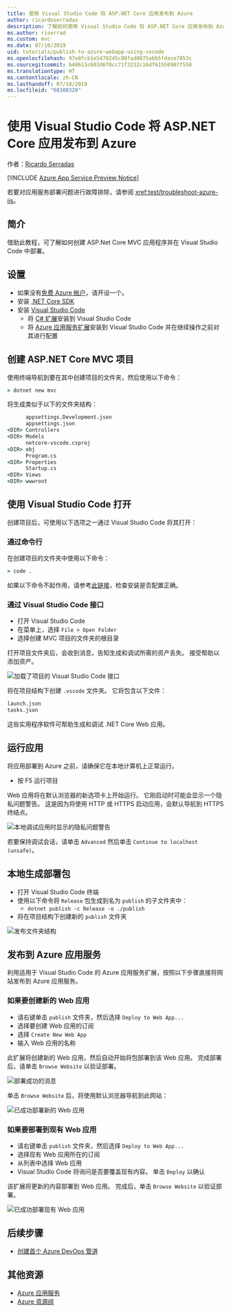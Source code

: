 ```yaml
---
title: 使用 Visual Studio Code 将 ASP.NET Core 应用发布到 Azure
author: ricardoserradas
description: 了解如何使用 Visual Studio Code 将 ASP.NET Core 应用发布到 Azure 应用服务
ms.author: riserrad
ms.custom: mvc
ms.date: 07/10/2019
uid: tutorials/publish-to-azure-webapp-using-vscode
ms.openlocfilehash: 97e8fcb1e5470245c80fad0875abb5fdace7853c
ms.sourcegitcommit: b40613c603d6f0cc71f3232c16df61550907f550
ms.translationtype: HT
ms.contentlocale: zh-CN
ms.lasthandoff: 07/18/2019
ms.locfileid: "68308320"
---
```

# <a name="publish-an-aspnet-core-app-to-azure-with-visual-studio-code"></a>使用 Visual Studio Code 将 ASP.NET Core 应用发布到 Azure

作者：[Ricardo Serradas](https://twitter.com/ricardoserradas)

[!INCLUDE [Azure App Service Preview Notice](../includes/azure-apps-preview-notice.md)]

若要对应用服务部署问题进行故障排除，请参阅 <xref:test/troubleshoot-azure-iis>。

## <a name="intro"></a>简介

借助此教程，可了解如何创建 ASP.Net Core MVC 应用程序并在 Visual Studio Code 中部署。

## <a name="set-up"></a>设置

- 如果没有[免费 Azure 帐户](https://azure.microsoft.com/free/dotnet/)，请开设一个。
- 安装 [.NET Core SDK](https://dotnet.microsoft.com/download)
- 安装 [Visual Studio Code](https://code.visualstudio.com/Download)
  - 将 [C# 扩展](https://marketplace.visualstudio.com/items?itemName=ms-vscode.csharp)安装到 Visual Studio Code
  - 将 [Azure 应用服务扩展](https://marketplace.visualstudio.com/items?itemName=ms-azuretools.vscode-azureappservice)安装到 Visual Studio Code 并在继续操作之前对其进行配置

## <a name="create-an-aspnet-core-mvc-project"></a>创建 ASP.NET Core MVC 项目

使用终端导航到要在其中创建项目的文件夹，然后使用以下命令：

```cmd
> dotnet new mvc
```

将生成类似于以下的文件夹结构：

```cmd
      appsettings.Development.json
      appsettings.json
<DIR> Controllers
<DIR> Models
      netcore-vscode.csproj
<DIR> obj
      Program.cs
<DIR> Properties
      Startup.cs
<DIR> Views
<DIR> wwwroot
```

## <a name="open-it-with-visual-studio-code"></a>使用 Visual Studio Code 打开

创建项目后，可使用以下选项之一通过 Visual Studio Code 将其打开：

### <a name="through-the-command-line"></a>通过命令行

在创建项目的文件夹中使用以下命令：

```cmd
> code .
```

如果以下命令不起作用，请参考[此链接](https://code.visualstudio.com/docs/setup/setup-overview#_cross-platform)，检查安装是否配置正确。

### <a name="through-visual-studio-code-interface"></a>通过 Visual Studio Code 接口

- 打开 Visual Studio Code
- 在菜单上，选择 `File > Open Folder`
- 选择创建 MVC 项目的文件夹的根目录

打开项目文件夹后，会收到消息，告知生成和调试所需的资产丢失。 接受帮助以添加资产。

![加载了项目的 Visual Studio Code 接口](publish-to-azure-webapp-using-vscode/_static/folder-structure-restore-netcore.jpg)

将在项目结构下创建 `.vscode` 文件夹。 它将包含以下文件：

```cmd
launch.json
tasks.json
```

这些实用程序软件可帮助生成和调试 .NET Core Web 应用。

## <a name="run-the-app"></a>运行应用

将应用部署到 Azure 之前，请确保它在本地计算机上正常运行。

- 按 F5 运行项目

Web 应用将在默认浏览器的新选项卡上开始运行。 它刚启动时可能会显示一个隐私问题警告。 这是因为将使用 HTTP 或 HTTPS 启动应用，会默认导航到 HTTPS 终结点。

![本地调试应用时显示的隐私问题警告](publish-to-azure-webapp-using-vscode/_static/run-webapp-https-warning.jpg)

若要保持调试会话，请单击 `Advanced` 然后单击 `Continue to localhost (unsafe)`。

## <a name="generate-the-deployment-package-locally"></a>本地生成部署包

- 打开 Visual Studio Code 终端
- 使用以下命令将 `Release` 包生成到名为 `publish` 的子文件夹中：
  - `dotnet publish -c Release -o ./publish`
- 将在项目结构下创建新的 `publish` 文件夹

![发布文件夹结构](publish-to-azure-webapp-using-vscode/_static/publish-folder.jpg)

## <a name="publish-to-azure-app-service"></a>发布到 Azure 应用服务

利用适用于 Visual Studio Code 的 Azure 应用服务扩展，按照以下步骤直接将网站发布到 Azure 应用服务。

### <a name="if-youre-creating-a-new-web-app"></a>如果要创建新的 Web 应用

- 请右键单击 `publish` 文件夹，然后选择 `Deploy to Web App...`
- 选择要创建 Web 应用的订阅
- 选择 `Create New Web App`
- 输入 Web 应用的名称

此扩展将创建新的 Web 应用，然后自动开始将包部署到该 Web 应用。 完成部署后，请单击 `Browse Website` 以验证部署。

![部署成功的消息](publish-to-azure-webapp-using-vscode/_static/deployment-succeeded-message.jpg)

单击 `Browse Website` 后，将使用默认浏览器导航到此网站：

![已成功部署新的 Web 应用](publish-to-azure-webapp-using-vscode/_static/new-webapp-deployed.jpg)

### <a name="if-youre-deploying-to-an-existing-web-app"></a>如果要部署到现有 Web 应用

- 请右键单击 `publish` 文件夹，然后选择 `Deploy to Web App...`
- 选择现有 Web 应用所在的订阅
- 从列表中选择 Web 应用
- Visual Studio Code 将询问是否要覆盖现有内容。 单击 `Deploy` 以确认

该扩展将更新的内容部署到 Web 应用。 完成后，单击 `Browse Website` 以验证部署。

![已成功部署现有 Web 应用](publish-to-azure-webapp-using-vscode/_static/existing-webapp-deployed.jpg)

## <a name="next-steps"></a>后续步骤

- [创建首个 Azure DevOps 管道](/azure/devops/pipelines/create-first-pipeline)

## <a name="additional-resources"></a>其他资源

- [Azure 应用服务](/azure/app-service/app-service-web-overview)
- [Azure 资源组](/azure/azure-resource-manager/resource-group-overview#resource-groups)